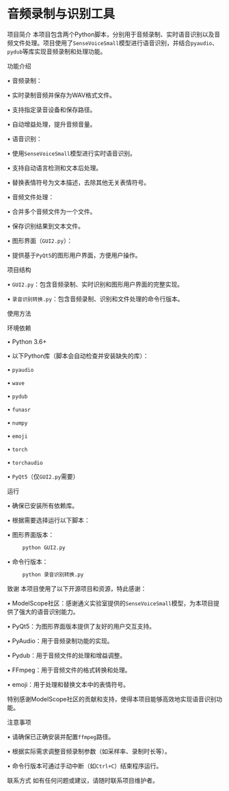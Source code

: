 # 音频录制与识别工具


项目简介
本项目包含两个Python脚本，分别用于音频录制、实时语音识别以及音频文件处理。项目使用了`SenseVoiceSmall`模型进行语音识别，并结合`pyaudio`、`pydub`等库实现音频录制和处理功能。


功能介绍

• 音频录制：

• 实时录制音频并保存为WAV格式文件。

• 支持指定录音设备和保存路径。

• 自动增益处理，提升音频音量。


• 语音识别：

• 使用`SenseVoiceSmall`模型进行实时语音识别。

• 支持自动语言检测和文本后处理。

• 替换表情符号为文本描述，去除其他无关表情符号。


• 音频文件处理：

• 合并多个音频文件为一个文件。

• 保存识别结果到文本文件。


• 图形界面（`GUI2.py`）：

• 提供基于`PyQt5`的图形用户界面，方便用户操作。


项目结构

• `GUI2.py`：包含音频录制、实时识别和图形用户界面的完整实现。

• `录音识别转换.py`：包含音频录制、识别和文件处理的命令行版本。


使用方法

环境依赖

• Python 3.6+

• 以下Python库（脚本会自动检查并安装缺失的库）：

• `pyaudio`

• `wave`

• `pydub`

• `funasr`

• `numpy`

• `emoji`

• `torch`

• `torchaudio`

• `PyQt5`（仅`GUI2.py`需要）


运行

• 确保已安装所有依赖库。

• 根据需要选择运行以下脚本：

• 图形界面版本：

```bash
     python GUI2.py
```


• 命令行版本：

```bash
     python 录音识别转换.py
```



致谢
本项目使用了以下开源项目和资源，特此感谢：

• ModelScope社区：感谢通义实验室提供的`SenseVoiceSmall`模型，为本项目提供了强大的语音识别能力。

• PyQt5：为图形界面版本提供了友好的用户交互支持。

• PyAudio：用于音频录制功能的实现。

• Pydub：用于音频文件的处理和增益调整。

• FFmpeg：用于音频文件的格式转换和处理。

• emoji：用于处理和替换文本中的表情符号。

特别感谢ModelScope社区的贡献和支持，使得本项目能够高效地实现语音识别功能。


注意事项

• 请确保已正确安装并配置`ffmpeg`路径。

• 根据实际需求调整音频录制参数（如采样率、录制时长等）。

• 命令行版本可通过手动中断（如`Ctrl+C`）结束程序运行。


联系方式
如有任何问题或建议，请随时联系项目维护者。
